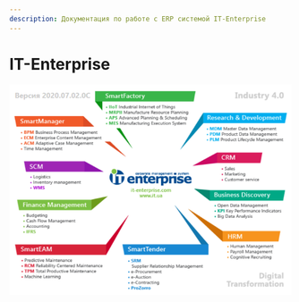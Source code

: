```yaml
---
description: Документация по работе с ERP системой IT-Enterprise
---
```


# IT-Enterprise

![](<.gitbook/assets/image (120).png>)

